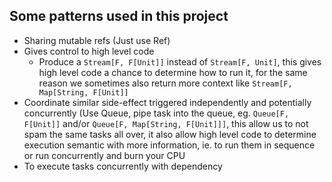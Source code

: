 ## Some patterns used in this project

* Sharing mutable refs (Just use Ref)
* Gives control to high level code
    - Produce a `Stream[F, F[Unit]]` instead of `Stream[F, Unit]`, this gives high level code a chance to determine how to run it, for the same reason we sometimes also return more context like `Stream[F, Map[String, F[Unit]]` 
* Coordinate similar side-effect triggered independently and potentially concurrently (Use Queue, pipe task into the queue, eg. `Queue[F, F[Unit]]` and/or `Queue[F, Map[String, F[Unit]]]`, this allow us to not spam the same tasks all over, it also allow high level code to determine execution semantic with more information, ie. to run them in sequence or run concurrently and burn your CPU 
* To execute tasks concurrently with dependency
